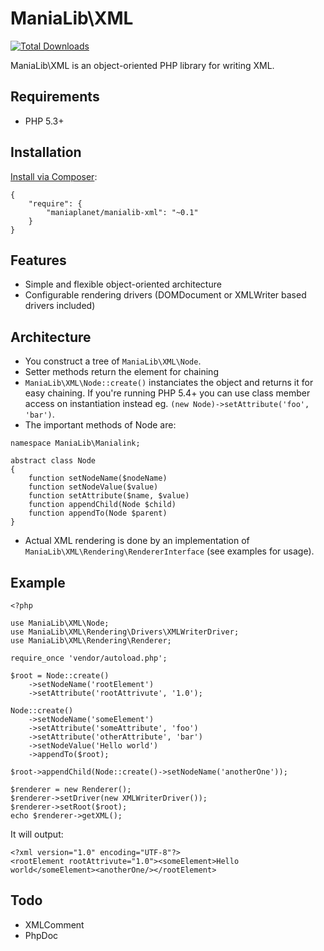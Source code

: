 ManiaLib\XML
===================================================

[![Total Downloads](https://poser.pugx.org/maniaplanet/manialib-xml/downloads.png)](https://packagist.org/packages/maniaplanet/manialib-xml)

ManiaLib\XML is an object-oriented PHP library for writing XML.

Requirements
-----------------------------

 * PHP 5.3+

Installation
-----------------------------

[Install via Composer](https://getcomposer.org/):

```
{
	"require": {
        "maniaplanet/manialib-xml": "~0.1"
    }
}
```

Features
-----------------------------
 * Simple and flexible object-oriented architecture
 * Configurable rendering drivers (DOMDocument or XMLWriter based drivers included)
 
Architecture
-----------------------------

 * You construct a tree of `ManiaLib\XML\Node`.
 * Setter methods return the element for chaining
 * `ManiaLib\XML\Node::create()` instanciates the object and returns it for easy chaining. 
If you're running PHP 5.4+ you can use class member access on instantiation instead eg. 
`(new Node)->setAttribute('foo', 'bar')`.
 * The important methods of Node are:

```
namespace ManiaLib\Manialink;

abstract class Node
{
	function setNodeName($nodeName)
	function setNodeValue($value)
	function setAttribute($name, $value)
	function appendChild(Node $child)
	function appendTo(Node $parent)
}
```
 * Actual XML rendering is done by an implementation of `ManiaLib\XML\Rendering\RendererInterface` (see examples for usage).

Example
-----------------------------

```
<?php

use ManiaLib\XML\Node;
use ManiaLib\XML\Rendering\Drivers\XMLWriterDriver;
use ManiaLib\XML\Rendering\Renderer;

require_once 'vendor/autoload.php';

$root = Node::create()
	->setNodeName('rootElement')
	->setAttribute('rootAttrivute', '1.0');

Node::create()
	->setNodeName('someElement')
	->setAttribute('someAttribute', 'foo')
	->setAttribute('otherAttribute', 'bar')
	->setNodeValue('Hello world')
	->appendTo($root);

$root->appendChild(Node::create()->setNodeName('anotherOne'));

$renderer = new Renderer();
$renderer->setDriver(new XMLWriterDriver());
$renderer->setRoot($root);
echo $renderer->getXML();
```

It will output:

```
<?xml version="1.0" encoding="UTF-8"?>
<rootElement rootAttrivute="1.0"><someElement>Hello world</someElement><anotherOne/></rootElement>
```

Todo
-----------------------------
 * XMLComment
 * PhpDoc
 


